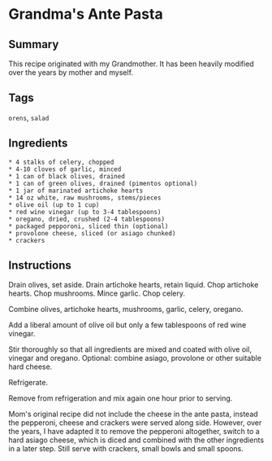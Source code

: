 # Grandma's Ante Pasta

## Summary

This recipe originated with my Grandmother. It has been heavily modified over the years by mother and myself.

## Tags

`orens`, `salad`

## Ingredients

    * 4 stalks of celery, chopped
    * 4-10 cloves of garlic, minced
    * 1 can of black olives, drained
    * 1 can of green olives, drained (pimentos optional)
    * 1 jar of marinated artichoke hearts
    * 14 oz white, raw mushrooms, stems/pieces
    * olive oil (up to 1 cup)
    * red wine vinegar (up to 3-4 tablespoons)
    * oregano, dried, crushed (2-4 tablespoons)
    * packaged pepporoni, sliced thin (optional)
    * provolone cheese, sliced (or asiago chunked)
    * crackers

## Instructions

Drain olives, set aside. Drain artichoke hearts, retain liquid. Chop artichoke hearts. Chop mushrooms. Mince garlic. Chop celery.

Combine olives, artichoke hearts, mushrooms, garlic, celery, oregano.

Add a liberal amount of olive oil but only a few tablespoons of red wine vinegar. 

Stir thoroughly so that all ingredients are mixed and coated with olive oil, vinegar and oregano. Optional: combine asiago, provolone or other suitable hard cheese.

Refrigerate.

Remove from refrigeration and mix again one hour prior to serving.

Mom's original recipe did not include the cheese in the ante pasta, instead the pepperoni, cheese and crackers were served along side. However, over the years, I have adapted it to remove the pepperoni altogether, switch to a hard asiago cheese, which is diced and combined with the other ingredients in a later step. Still serve with crackers, small bowls and small spoons.
